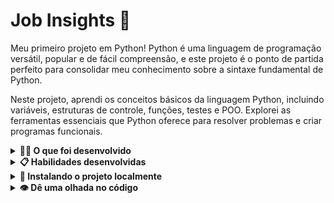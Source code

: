 # Job Insights 💼

Meu primeiro projeto em Python! Python é uma linguagem de programação versátil, popular e de fácil compreensão, e este projeto é o ponto de partida perfeito para consolidar meu conhecimento sobre a sintaxe fundamental de Python.

Neste projeto, aprendi os conceitos básicos da linguagem Python, incluindo variáveis, estruturas de controle, funções, testes e POO. Explorei as ferramentas essenciais que Python oferece para resolver problemas e criar programas funcionais.

<details>
  <summary><strong>👨‍💻 O que foi desenvolvido</strong></summary><br />
  
  Neste projeto implementei análises a partir de um conjunto de dados sobre empregos.

  Os dados foram extraídos do site [Glassdoor](https://www.glassdoor.com.br/) e obtidos através do [Kaggle](https://www.kaggle.com/atharvap329/glassdoor-data-science-job-data), uma plataforma disponiblizando conjuntos de dados para cientistas de dados.
</details>

<details>
 <summary><strong>📋 Habilidades desenvolvidas </strong></summary><br />
  <ul>
    <li>Utilizar o terminal interativo do Python.</li>
    <li>Utilizar estruturas condicionais e de repetição.</li>
    <li>Utilizar funções built-in do Python.</li>
    <li>Utilizar tratamento de exceções.</li>
    <li>Realizar a manipulação de arquivos.</li>
    <li>Escrever funções.</li>
    <li>Escrever testes com Pytest.</li>
    <li>Escrever seus próprios módulos e importá-los em outros códigos.</li>
  </ul>
</details>

<details>
  <summary><strong> 📍 Instalando o projeto localmente</strong></summary><br />

  1. Clone o repositório

  - Use o comando: `git clone git@github.com:MandyTrajano90/Job-Insights.git`.
  - Entre na pasta do repositório que você acabou de clonar:
    - `cd Job-Insights.git`

  2. Crie o ambiente virtual para o projeto

  - `python3 -m venv .venv && source .venv/bin/activate`
  
  3. Instale as dependências

  - `python3 -m pip install -r dev-requirements.txt`

  4. Executar os testes

  - `python3 -m pytest`

</details>

<details>
  <summary><strong>👁️ Dê uma olhada no código</strong></summary><br />


https://github.com/user-attachments/assets/6141f67e-1813-42b0-82f9-0addb24836d4


</details>
<!-- Olá, Tryber!
Esse é apenas um arquivo inicial para o README do seu projeto.
É essencial que você preencha esse documento por conta própria, ok?
Não deixe de usar nossas dicas de escrita de README de projetos, e deixe sua criatividade brilhar!
:warning: IMPORTANTE: você precisa deixar nítido:
- quais arquivos/pastas foram desenvolvidos por você; 
- quais arquivos/pastas foram desenvolvidos por outra pessoa estudante;
- quais arquivos/pastas foram desenvolvidos pela Trybe.
-->
